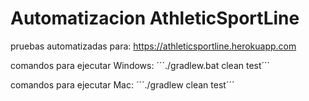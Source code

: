 # Automatizacion AthleticSportLine
pruebas automatizadas para: https://athleticsportline.herokuapp.com

comandos para ejecutar Windows:
´´´./gradlew.bat clean test´´´

comandos para ejecutar Mac:
´´´./gradlew clean test´´´